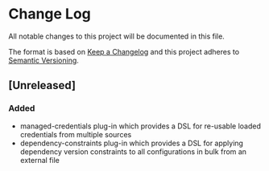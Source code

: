 # Change Log
All notable changes to this project will be documented in this file.

The format is based on [Keep a Changelog](http://keepachangelog.com/)
and this project adheres to [Semantic Versioning](http://semver.org/).

## [Unreleased]
### Added
- managed-credentials plug-in which provides a DSL for re-usable loaded credentials from multiple sources
- dependency-constraints plug-in which provides a DSL for applying dependency version constraints to all configurations in bulk from an external file
